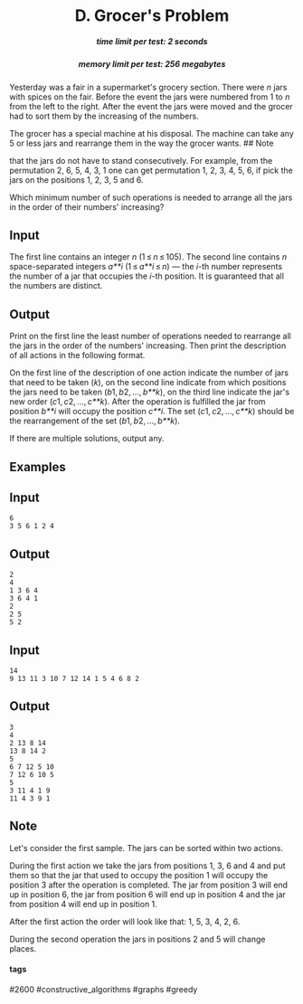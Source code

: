 <h1 style='text-align: center;'> D. Grocer's Problem</h1>

<h5 style='text-align: center;'>time limit per test: 2 seconds</h5>
<h5 style='text-align: center;'>memory limit per test: 256 megabytes</h5>

Yesterday was a fair in a supermarket's grocery section. There were *n* jars with spices on the fair. Before the event the jars were numbered from 1 to *n* from the left to the right. After the event the jars were moved and the grocer had to sort them by the increasing of the numbers.

The grocer has a special machine at his disposal. The machine can take any 5 or less jars and rearrange them in the way the grocer wants. ## Note

 that the jars do not have to stand consecutively. For example, from the permutation 2, 6, 5, 4, 3, 1 one can get permutation 1, 2, 3, 4, 5, 6, if pick the jars on the positions 1, 2, 3, 5 and 6. 

Which minimum number of such operations is needed to arrange all the jars in the order of their numbers' increasing?

## Input

The first line contains an integer *n* (1 ≤ *n* ≤ 105). The second line contains *n* space-separated integers *a**i* (1 ≤ *a**i* ≤ *n*) — the *i*-th number represents the number of a jar that occupies the *i*-th position. It is guaranteed that all the numbers are distinct.

## Output

Print on the first line the least number of operations needed to rearrange all the jars in the order of the numbers' increasing. Then print the description of all actions in the following format.

On the first line of the description of one action indicate the number of jars that need to be taken (*k*), on the second line indicate from which positions the jars need to be taken (*b*1, *b*2, ..., *b**k*), on the third line indicate the jar's new order (*c*1, *c*2, ..., *c**k*). After the operation is fulfilled the jar from position *b**i* will occupy the position *c**i*. The set (*c*1, *c*2, ..., *c**k*) should be the rearrangement of the set (*b*1, *b*2, ..., *b**k*).

If there are multiple solutions, output any.

## Examples

## Input


```
6  
3 5 6 1 2 4  

```
## Output


```
2  
4  
1 3 6 4   
3 6 4 1   
2  
2 5   
5 2   

```
## Input


```
14  
9 13 11 3 10 7 12 14 1 5 4 6 8 2  

```
## Output


```
3  
4  
2 13 8 14   
13 8 14 2   
5  
6 7 12 5 10   
7 12 6 10 5   
5  
3 11 4 1 9   
11 4 3 9 1   

```
## Note

Let's consider the first sample. The jars can be sorted within two actions.

During the first action we take the jars from positions 1, 3, 6 and 4 and put them so that the jar that used to occupy the position 1 will occupy the position 3 after the operation is completed. The jar from position 3 will end up in position 6, the jar from position 6 will end up in position 4 and the jar from position 4 will end up in position 1.

After the first action the order will look like that: 1, 5, 3, 4, 2, 6. 

During the second operation the jars in positions 2 and 5 will change places.



#### tags 

#2600 #constructive_algorithms #graphs #greedy 
